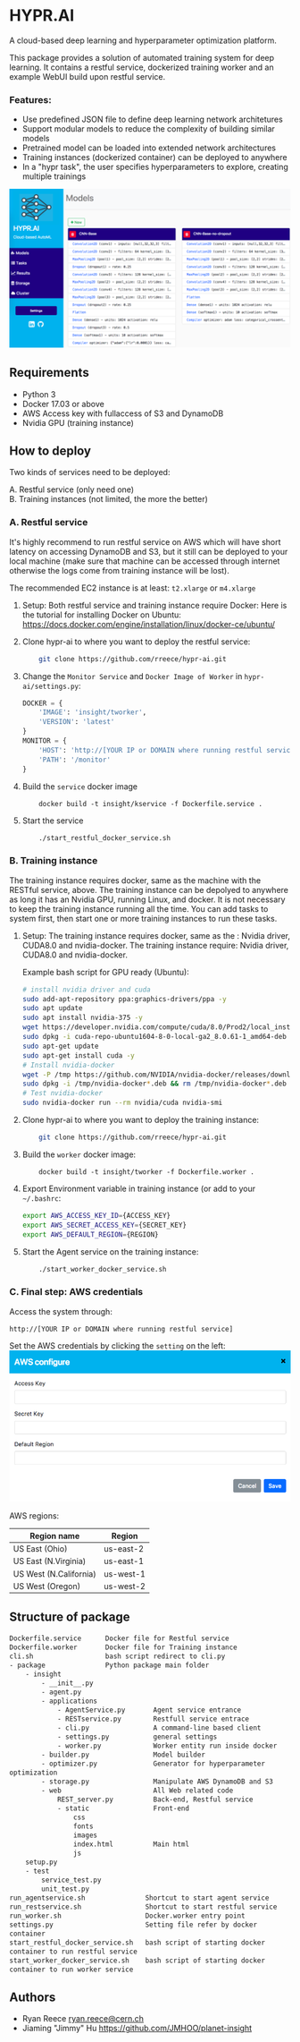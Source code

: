 # HYPR.AI

A cloud-based deep learning and hyperparameter optimization platform.

This package provides a solution of automated training system for deep learning. It contains a restful service, dockerized training worker and an example WebUI build upon restful service.


### Features:

-   Use predefined JSON file to define deep learning network architetures
-   Support modular models to reduce the complexity of building similar models
-   Pretrained model can be loaded into extended network architectures
-   Training instances (dockerized container) can be deployed to anywhere
-   In a "hypr task", the user specifies hyperparameters to explore, creating multiple trainings


![screen](media/main_screenshot.png)


## Requirements  

-   Python 3
-   Docker 17.03 or above
-   AWS Access key with fullaccess of S3 and DynamoDB
-   Nvidia GPU (training instance)


## How to deploy

Two kinds of services need to be deployed:

A.  Restful service (only need one)             
B.  Training instances (not limited, the more the better)


### A. Restful service

It's highly recommend to run restful service on AWS which will have short latency on accessing DynamoDB and S3, but it still can be deployed to your local machine (make sure that machine can be accessed through internet otherwise the logs come from training instance will be lost).

The recommended EC2 instance is at least: `t2.xlarge` or `m4.xlarge`

1.  Setup: 
    Both restful service and training instance require Docker:
    Here is the tutorial for installing Docker on Ubuntu:    
    <https://docs.docker.com/engine/installation/linux/docker-ce/ubuntu/>

2.  Clone hypr-ai to where you want to deploy the restful service:

    ```bash
        git clone https://github.com/rreece/hypr-ai.git
    ```

3.  Change the `Monitor Service` and `Docker Image of Worker` in `hypr-ai/settings.py`:

    ```Python
    DOCKER = {
        'IMAGE': 'insight/tworker',
        'VERSION': 'latest'
    }
    MONITOR = {
        'HOST': 'http://[YOUR IP or DOMAIN where running restful service]',
        'PATH': '/monitor'
    }
    ```

4.  Build the `service` docker image

    ``` docker
        docker build -t insight/kservice -f Dockerfile.service .
    ``` 

5.  Start the service

    ```bash
        ./start_restful_docker_service.sh
    ```

### B. Training instance

The training instance requires docker, same as the machine with the RESTful service, above. 
The training instance can be depolyed to anywhere as long it has an Nvidia GPU, running Linux, and docker.
It is not necessary to keep the training instance running all the time.
You can add tasks to system first, then start one or more training instances to run these tasks.

1.  Setup: 
    The training instance requires docker, same as the : Nvidia driver, CUDA8.0 and nvidia-docker.
    The training instance require: Nvidia driver, CUDA8.0 and nvidia-docker.

    Example bash script for GPU ready (Ubuntu):

    ``` bash
    # install nvidia driver and cuda
    sudo add-apt-repository ppa:graphics-drivers/ppa -y
    sudo apt update
    sudo apt install nvidia-375 -y
    wget https://developer.nvidia.com/compute/cuda/8.0/Prod2/local_installers/cuda-repo-ubuntu1604-8-0-local-ga2_8.0.61-1_amd64-deb
    sudo dpkg -i cuda-repo-ubuntu1604-8-0-local-ga2_8.0.61-1_amd64-deb
    sudo apt-get update
    sudo apt-get install cuda -y
    # Install nvidia-docker
    wget -P /tmp https://github.com/NVIDIA/nvidia-docker/releases/download/v1.0.1/nvidia-docker_1.0.1-1_amd64.deb
    sudo dpkg -i /tmp/nvidia-docker*.deb && rm /tmp/nvidia-docker*.deb
    # Test nvidia-docker
    sudo nvidia-docker run --rm nvidia/cuda nvidia-smi
    ```

2.  Clone hypr-ai to where you want to deploy the training instance:

    ```bash
        git clone https://github.com/rreece/hypr-ai.git
    ```

3.  Build the `worker` docker image:

    ``` docker
        docker build -t insight/tworker -f Dockerfile.worker .
    ```

4.  Export Environment variable in training instance (or add to your `~/.bashrc`:

    ``` bash
    export AWS_ACCESS_KEY_ID={ACCESS_KEY}
    export AWS_SECRET_ACCESS_KEY={SECRET_KEY}
    export AWS_DEFAULT_REGION={REGION}
    ```

5.  Start the Agent service on the training instance:

    ```bash
        ./start_worker_docker_service.sh
    ```

### C. Final step: AWS credentials

Access the system through:

    http://[YOUR IP or DOMAIN where running restful service]

Set the AWS credentials by clicking the `setting` on the left:
![aws](media/aws_setting.png)

AWS regions:

| Region name  | Region |
| ------------- | ------------- |
| US East (Ohio)  | us-east-2  |
| US East (N.Virginia)  | us-east-1  |
| US West (N.California) |	us-west-1 |
| US West (Oregon) | us-west-2 |


## Structure of package

    Dockerfile.service      Docker file for Restful service
    Dockerfile.worker       Docker file for Training instance
    cli.sh                  bash script redirect to cli.py
    - package               Python package main folder
        - insight
            - __init__.py
            - agent.py
            - applications
                - AgentService.py       Agent service entrance
                - RESTservice.py        Restfull service entrace
                - cli.py                A command-line based client
                - settings.py           general settings
                - worker.py             Worker entity run inside docker
            - builder.py                Model builder
            - optimizer.py              Generator for hyperparameter optimization
            - storage.py                Manipulate AWS DynamoDB and S3
            - web                       All Web related code
                REST_server.py          Back-end, Restful service
                - static                Front-end
                    css
                    fonts
                    images
                    index.html          Main html
                    js
        setup.py
        - test
            service_test.py
            unit_test.py
    run_agentservice.sh               Shortcut to start agent service
    run_restservice.sh                Shortcut to start restful service
    run_worker.sh                     Docker.worker entry point
    settings.py                       Setting file refer by docker container
    start_restful_docker_service.sh   bash script of starting docker container to run restful service
    start_worker_docker_service.sh    bash script of starting docker container to run worker service


## Authors

-   Ryan Reece  <ryan.reece@cern.ch>
-   Jiaming "Jimmy" Hu  <https://github.com/JMHOO/planet-insight>


